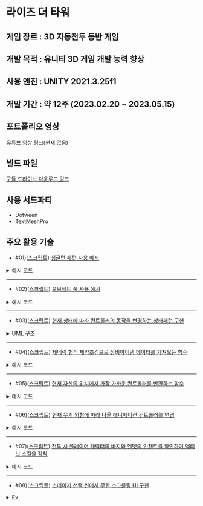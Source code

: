 라이즈 더 타워
===


게임 장르 : 3D 자동전투 등반 게임
---

개발 목적 : 유니티 3D 게임 개발 능력 향상
---

사용 엔진 : UNITY 2021.3.25f1
---


개발 기간 : 약 12주 (2023.02.20 ~ 2023.05.15)
---


포트폴리오 영상
---
[유튜브 영상 링크(현재 없음)]()


빌드 파일
---
[구들 드라이브 다운로드 링크](https://drive.google.com/file/d/1qSuFW2CfGxNXUO3ecfuxjRgxlbR9l___/view?usp=sharing)


사용 서드파티
---
* Dotween
* TextMeshPro


주요 활용 기술
---
* #01)([스크립트](https://github.com/dkckacka1/RiseTheTower-3DPortfolio-/blob/a22175eea5794bc14b153e6e37f9398d5f7a520b/RPG/Assets/02.%20Scripts/Core/Battle/BattleManager.cs#L22)) [싱글턴 패턴 사용 예시](https://copractice.tistory.com/90)

<details>
<summary>예시 코드</summary>
  
```csharp
private static BattleManager instance;
public static BattleManager Instance
{
    get
    {
        if (instance == null)
        {
            Debug.LogWarning("BattleManager is NULL");
            return null;
        }

        return instance;
    }
}
```
```csharp
private void Awake()
{
    // 싱글톤 패턴
    if (instance == null)
    {
        instance = this;
        battleUI = GetComponentInChildren<BattleSceneUIManager>();
        objectPool = GetComponentInChildren<ObjectPooling>();
    }
    else
    {
        Destroy(this.gameObject);
        return;
    }
}
```
</details>

---

* #02)([스크립트](https://github.com/dkckacka1/RiseTheTower-3DPortfolio-/blob/a22175eea5794bc14b153e6e37f9398d5f7a520b/RPG/Assets/02.%20Scripts/Core/Battle/ObjectPooling.cs#L14)) [오브젝트 풀 사용 예시](https://copractice.tistory.com/91)


<details>
<summary>예시 코드</summary>
  
```csharp
Queue<BattleText> battleTextPool = new Queue<BattleText>(); // 전투 텍스트 오브젝트 풀

// 전투 텍스트를 생성합니다.
public BattleText CreateText()
{
    // 부모 오브젝트 하위에 전투 텍스트를 생성합니다.
    GameObject obj = Instantiate(battleTextPrefab, battleTextParent.transform);
    BattleText text = obj.GetComponent<BattleText>();
    return text;
}

// 오브젝트 풀에 있는 전투 텍스트를 반환합니다.
public BattleText GetText(string textStr, Vector3 position, DamagedType type = DamagedType.Normal)
{
    BattleText text;

    if (battleTextPool.Count > 0)
    {
        // 풀에 있는 것 사용
        text = battleTextPool.Dequeue();

    }
    else
    {
        // 새로 만들어서 풀에 넣기
        text = CreateText();
    }

    // 전투 텍스트를 세팅합니다.
    text.Init(textStr, position, type);
    text.gameObject.SetActive(true);

    return text;
}

// 전투 텍스트를 풀에 반환합니다.
public void ReturnText(BattleText text)
{
    text.gameObject.SetActive(false);
    battleTextPool.Enqueue(text);
}
```
</details>

---

* #03)([스크립트](https://github.com/dkckacka1/RiseTheTower-3DPortfolio-/blob/a22175eea5794bc14b153e6e37f9398d5f7a520b/RPG/Assets/02.%20Scripts/Controller/Controller.cs#L213)) [현재 상태에 따라 컨트롤러의 동작을 변경하는 상태패턴 구현](https://copractice.tistory.com/92)


<details>
<summary>UML 구조</summary>
  
![img](https://github.com/dkckacka1/RiseTheTower-3DPortfolio-/assets/125544460/cf9572d8-c607-4ab3-86ff-b2e86c357572)

</details>

---

* #04)([스크립트](https://github.com/dkckacka1/RiseTheTower-3DPortfolio-/blob/main/RPG/Assets/02.%20Scripts/Core/Main/GameManager.cs#L158)) [제네릭 형식 제약조건으로 장비아이템 데이터를 가져오는 함수](https://copractice.tistory.com/93)


<details>
<summary>예시 코드</summary>
  
```csharp
// 장비 아이템 데이터를 가져옵니다.
public bool GetEquipmentData<T>(int id,out T sourceData) where T : EquipmentData
{
    EquipmentData data;
    if (!equipmentDataDic.TryGetValue(id, out data))
        // 찾는 ID가 없다면
    {
        Debug.LogError("찾는 데이터가 없습니다.");
        sourceData = null;
        return false;
    }

    // 찾은 데이터를 T 로 변환합니다.
    sourceData = data as T;
    if (sourceData == null)
        // 변환 값이 없다면
    {
        Debug.LogError("찾은 데이터가 잘못된 데이터입니다.");
        return false;
    }

    return true;
}
```
</details>

---

* #05)([스크립트](https://github.com/dkckacka1/RiseTheTower-3DPortfolio-/blob/a22175eea5794bc14b153e6e37f9398d5f7a520b/RPG/Assets/02.%20Scripts/Core/Battle/BattleManager.cs#L487)) [현재 자신의 위치에서 가장 가까운 컨트롤러를 반환하는 함수](https://copractice.tistory.com/94)


<details>
<summary>예시 코드</summary>
  
```csharp
/// <summary>
/// 가장 가까운 T를 찾아서 리턴합니다.
/// </summary>
/// <typeparam name="T">Controller한정</typeparam>
public T ReturnNearDistanceController<T>(Transform transform) where T : Controller
{
    if (typeof(T) == typeof(PlayerController))
    // 찾는 컨트롤러가 플레이어 컨트롤러라면
    {
        if (livePlayer != null)
        {
            return livePlayer as T;
        }
    }
    else if (typeof(T) == typeof(EnemyController))
        // 찾는 컨트롤러가 에너미컨트롤러 라면
    {
        // 생존한 적리스트를 가져옵니다.
        List<EnemyController> list = liveEnemies.Where(enemy => !enemy.battleStatus.isDead).ToList();
        // 생존한 적이 없다면 null 리턴
        if (list.Count == 0) return null;

        // 리스트를 순회하면서 가장 가까운 적을 찾습니다.
        Controller nearTarget = list[0];
        float distance = Vector3.Distance(nearTarget.transform.position, transform.position);
        for (int i = 1; i < list.Count; i++)
        {
            float newDistance = Vector3.Distance(list[i].transform.position, transform.position);

            if (distance > newDistance)
            {
                nearTarget = list[i];
                distance = newDistance;
            }
        }

        // T 타입으로 형변환 해서 전달 해줍니다.
        return (T)nearTarget;
    }

    return null;
}
```
</details>

---

* #06)([스크립트](https://github.com/dkckacka1/RiseTheTower-3DPortfolio-/blob/main/RPG/Assets/02.%20Scripts/Character/CharacterAppearance.cs)) [현재 무기 외형에 따라 나올 애니메이션 컨트롤러를 변경](https://copractice.tistory.com/95)


<details>
<summary>예시 코드</summary>
  
```csharp
public void EquipWeapon(int weaponApparenceID, weaponHandleType weaponType)
{
    // 현재 무기 외형 ID 값을 가져옵니다.
    var childCount =  weaponHandle.childCount;
    // 현재 무기 외형을 제외한 다른 외형은 모두 꺼줍니다.
    for (int i = 0; i < childCount; i++)
    {
        weaponHandle.GetChild(i).gameObject.SetActive(false);
    }
    weaponHandle.GetChild(weaponApparenceID).gameObject.SetActive(true);

    Animator animator;
    if ((animator = GetComponent<Animator>()) != null)
    {
        // 현재 무기의 외형에 따라 애니메이션 컨트롤러를 변경합니다.
        // 런타임 도중 애니메이터의 애니메이션 컨트롤러를 변경하려면
        // animator.runtimeAnimatorController를 변경해주어야 한다.
        switch (weaponType)
        {
            case weaponHandleType.OneHandedWeapon:
                animator.runtimeAnimatorController = oneHandedWeaponAniamtor as RuntimeAnimatorController;
                animator.Rebind();
                break;
            case weaponHandleType.TwoHandedWeapon:
                animator.runtimeAnimatorController = twoHandedWeaponAttackAnimator as RuntimeAnimatorController;
                animator.Rebind();
                break;
        }
    }
}
```
</details>

---

* #07)([스크립트](https://github.com/dkckacka1/RiseTheTower-3DPortfolio-/blob/a22175eea5794bc14b153e6e37f9398d5f7a520b/RPG/Assets/02.%20Scripts/UI/BattleSceneUI/BattleSceneUIManager.cs#L110)) [전투 시 플레이어 캐릭터의 바지와 헬멧의 인챈트를 확인하여 액티브 스킬을 장착](https://copractice.tistory.com/96)


<details>
<summary>예시 코드</summary>
  
```csharp
// 액티브 스킬을 세팅합니다.
public void InitAbility(Helmet helmet, Pants pants, BattleStatus status)
{
    if (helmet.suffix != null && helmet.suffix.isIncantAbility)
        // 헬멧의 접미 인챈트가 있고 인챈트에 따로 효과가 있다면
    {
        HelmetIncant incant = helmet.suffix as HelmetIncant;

        // 인챈트에서 효과 정보를 가지고 와서 세팅합니다.
        helmetAbility.gameObject.SetActive(true);
        helmetAbility.Init(helmet.suffix.abilityIcon, incant.skillCoolTime);
        helmetAbility.AbilityBtn.onClick.AddListener(() => 
        {
            if (BattleManager.Instance.currentBattleState != BattleSceneState.Battle) return;

            incant.ActiveSkill(status);
        });
    }
    else
    {
        // 없다면 스킬 UI를 숨겨줍니다.
        helmetAbility.gameObject.SetActive(false);
    }

    if (pants.suffix != null && pants.suffix.isIncantAbility)
        // 바지에 접미 인챈트가 있고 인챈트에 따로 효과가 있다면
    {
        PantsIncant incant = pants.suffix as PantsIncant;

        // 인챈트에서 효과 정보를 가지고 와서 세팅합니다.
        PantsAbility.gameObject.SetActive(true);
        PantsAbility.Init(pants.suffix.abilityIcon, incant.skillCoolTime);
        PantsAbility.AbilityBtn.onClick.AddListener(() => 
        {
            if (BattleManager.Instance.currentBattleState != BattleSceneState.Battle) return;

            incant.ActiveSkill(status);
        });
    }
    else
    {
        // 없다면 스킬 UI를 숨겨줍니다.
        PantsAbility.gameObject.SetActive(false);
    }
}
```
</details>

---

* #08)([스크립트](https://copractice.tistory.com/97)) [스테이지 선택 씬에서 무한 스크롤링 UI 구현](https://github.com/dkckacka1/RiseTheTower-3DPortfolio-/blob/a22175eea5794bc14b153e6e37f9398d5f7a520b/RPG/Assets/02.%20Scripts/UI/StageChoiceSceneUI/StageScrollViewController.cs#L10)

<details>
<summary>Ex</summary>
  
![ScrollView](https://github.com/dkckacka1/RiseTheTower-3DPortfolio-/assets/125544460/53e3f184-9ded-424a-8eeb-fd0c57fb0427)

</details>
